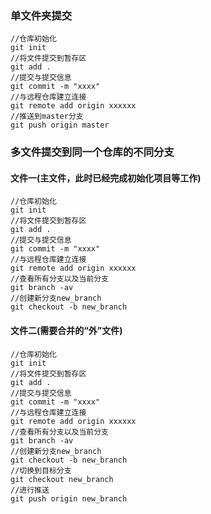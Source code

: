 ### 单文件夹提交
```shell
//仓库初始化
git init 
//将文件提交到暂存区
git add .
//提交与提交信息
git commit -m "xxxx"
//与远程仓库建立连接
git remote add origin xxxxxx
//推送到master分支
git push origin master
```
### 多文件提交到同一个仓库的不同分支
#### 文件一(主文件，此时已经完成初始化项目等工作)
```shell
//仓库初始化
git init 
//将文件提交到暂存区
git add .
//提交与提交信息
git commit -m "xxxx"
//与远程仓库建立连接
git remote add origin xxxxxx
//查看所有分支以及当前分支
git branch -av
//创建新分支new_branch
git checkout -b new_branch
```
#### 文件二(需要合并的“外”文件)
```shell
//仓库初始化
git init 
//将文件提交到暂存区
git add .
//提交与提交信息
git commit -m "xxxx"
//与远程仓库建立连接
git remote add origin xxxxxx
//查看所有分支以及当前分支
git branch -av
//创建新分支new_branch
git checkout -b new_branch
//切换到目标分支
git checkout new_branch
//进行推送
git push origin new_branch

```